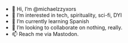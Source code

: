 - 👋 Hi, I’m @michaelzzyxors
- 👀 I’m interested in tech, spirituality, sci-fi, DYI
- 🌱 I’m currently learning Spanish
- 💞️ I’m looking to collaborate on nothing, really.
- 📫 Reach me via Mastodon.

<!---
michaelzzyxors/michaelzzyxors is a ✨ special ✨ repository because its `README.md` (this file) appears on your GitHub profile.
You can click the Preview link to take a look at your changes.
--->

